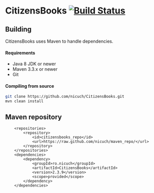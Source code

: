CitizensBooks [![Build Status](https://travis-ci.org/nicuch/CitizensBooks.svg?branch=master)](https://travis-ci.org/nicuch/CitizensBooks)
===========

## Building
CitizensBooks uses Maven to handle dependencies.

#### Requirements
* Java 8 JDK or newer
* Maven 3.3.x or newer
* Git

#### Compiling from source
```sh
git clone https://github.com/nicuch/CitizensBooks.git
mvn clean install
```
## Maven repository

```
    <repositories>
        <repository>
            <id>citizensbooks_repo</id>
            <url>https://raw.github.com/nicuch/maven_repo/</url>
        </repository>
    </repositories>
    <dependencies>
        <dependency>
            <groupId>ro.nicuch</groupId>
            <artifactId>CitizensBooks</artifactId>
            <version>2.3.9</version>
            <scope>provided</scope>
        </dependency>
    </dependencies>
```
